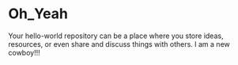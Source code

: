 # Oh_Yeah
Your hello-world repository can be a place where you store ideas, resources, or even share and discuss things with others.
I am a new cowboy!!!
